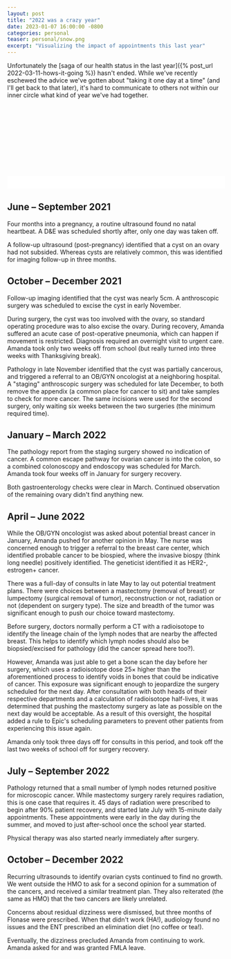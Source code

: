 ```yaml
---
layout: post
title: "2022 was a crazy year"
date: 2023-01-07 16:00:00 -0800
categories: personal
teaser: personal/snow.png
excerpt: "Visualizing the impact of appointments this last year"
---
```


Unfortunately the [saga of our health status in the last year]({% post_url 2022-03-11-hows-it-going %}) hasn't ended.  While we've recently eschewed the advice we've gotten about "taking it one day at a time" (and I'll get back to that later), it's hard to communicate to others not within our inner circle what kind of year we've had together.


<svg id="svg"></svg>
<div style="padding-bottom: 30px; background-color: white; position: sticky; top: 260px;"></div>


## June – September 2021

Four months into a pregnancy, a routine ultrasound found no natal heartbeat.  A D&E was scheduled shortly after, only one day was taken off.

A follow-up ultrasound (post-pregnancy) identified that a cyst on an ovary had not subsided.  Whereas cysts are relatively common, this was identified for imaging follow-up in three months.

## October – December 2021

Follow-up imaging identified that the cyst was nearly 5cm.  A anthroscopic surgery was scheduled to excise the cyst in early November.

During surgery, the cyst was too involved with the ovary, so standard operating procedure was to also excise the ovary.  During recovery, Amanda suffered an acute case of post-operative pneumonia, which can happen if movement is restricted.  Diagnosis required an overnight visit to urgent care.  Amanda took only two weeks off from school (but really turned into three weeks with Thanksgiving break).

Pathology in late November identified that the cyst was partially cancerous, and triggered a referral to an OB/GYN oncologist at a neighboring hospital.  A "staging" anthroscopic surgery was scheduled for late December, to both remove the appendix (a common place for cancer to sit) and take samples to check for more cancer.  The same incisions were used for the second surgery, only waiting six weeks between the two surgeries (the minimum required time).

## January – March 2022

The pathology report from the staging surgery showed no indication of cancer.  A common escape pathway for ovarian cancer is into the colon, so a combined colonoscopy and endoscopy was scheduled for March.  Amanda took four weeks off in January for surgery recovery.

Both gastroenterology checks were clear in March.  Continued observation of the remaining ovary didn't find anything new.

## April – June 2022

While the OB/GYN oncologist was asked about potential breast cancer in January, Amanda pushed for another opinion in May.  The nurse was concerned enough to trigger a referral to the breast care center, which identified probable cancer to be biospied, where the invasive biospy (think long needle) positively identified.  The geneticist identified it as HER2-, estrogen+ cancer.

There was a full-day of consults in late May to lay out potential treatment plans.  There were choices between a mastectomy (removal of breast) or lumpectomy (surgical removal of tumor), reconstruction or not, radiation or not (dependent on surgery type).  The size and breadth of the tumor was significant enough to push our choice toward mastectomy.

Before surgery, doctors normally perform a CT with a radioisotope to identify the lineage chain of the lymph nodes that are nearby the affected breast.  This helps to identify which lymph nodes should also be biopsied/excised for pathology (did the cancer spread here too?).

However, Amanda was just able to get a bone scan the day before her surgery, which uses a radioisotope dose 25&times; higher than the aforementioned process to identify voids in bones that could be indicative of cancer.  This exposure was significant enough to jeopardize the surgery scheduled for the next day.  After consultation with both heads of their respective departments and a calculation of radioisotope half-lives, it was determined that pushing the mastectomy surgery as late as possible on the next day would be acceptable.  As a result of this oversight, the hospital added a rule to Epic's scheduling parameters to prevent other patients from experiencing this issue again.

Amanda only took three days off for consults in this period, and took off the last two weeks of school off for surgery recovery.

## July – September 2022

Pathology returned that a small number of lymph nodes returned positive for microscopic cancer.  While mastectomy surgery rarely requires radiation, this is one case that requires it.  45 days of radiation were prescribed to begin after 90% patient recovery, and started late July with 15-minute daily appointments.  These appointments were early in the day during the summer, and moved to just after-school once the school year started.

Physical therapy was also started nearly immediately after surgery.

## October – December 2022

Recurring ultrasounds to identify ovarian cysts continued to find no growth.  We went outside the HMO to ask for a second opinion for a summation of the cancers, and received a similar treatment plan.  They also reiterated (the same as HMO) that the two cancers are likely unrelated.

Concerns about residual dizziness were dismissed, but three months of Flonase were prescribed.  When that didn't work (HA!), audiology found no issues and the ENT prescribed an elimination diet (no coffee or tea!).

Eventually, the dizziness precluded Amanda from continuing to work.  Amanda asked for and was granted FMLA leave.


<script src="https://d3js.org/d3.v7.min.js"></script>
<script src="/assets/js/personal/appts.js"></script>